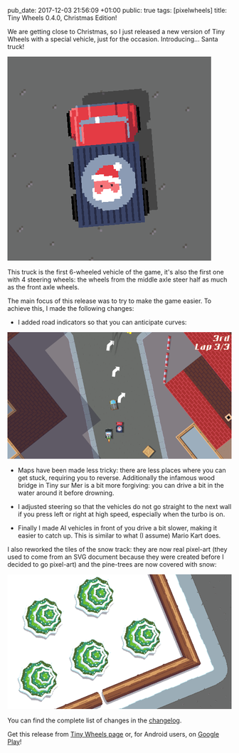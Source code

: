 pub_date: 2017-12-03 21:56:09 +01:00
public: true
tags: [pixelwheels]
title: Tiny Wheels 0.4.0, Christmas Edition!

We are getting close to Christmas, so I just released a new version of Tiny Wheels with a special vehicle, just for the occasion. Introducing... Santa truck!

![Santa truck](santa-truck.png)

This truck is the first 6-wheeled vehicle of the game, it's also the first one with 4 steering wheels: the wheels from the middle axle steer half as much as the front axle wheels.

The main focus of this release was to try to make the game easier. To achieve this, I made the following changes:

- I added road indicators so that you can anticipate curves:

![Road indicators](road-indicators.png)

- Maps have been made less tricky: there are less places where you can get stuck, requiring you to reverse. Additionally the infamous wood bridge in Tiny sur Mer is a bit more forgiving: you can drive a bit in the water around it before drowning.

- I adjusted steering so that the vehicles do not go straight to the next wall if you press left or right at high speed, especially when the turbo is on.

- Finally I made AI vehicles in front of you drive a bit slower, making it easier to catch up. This is similar to what (I assume) Mario Kart does.

I also reworked the tiles of the snow track: they are now real pixel-art (they used to come from an SVG document because they were created before I decided to go pixel-art) and the pine-trees are now covered with snow:

![Snowy pine trees](snowy-pine-trees.png)

<!-- break -->

You can find the complete list of changes in the [changelog][].

Get this release from [Tiny Wheels page](/projects/pixelwheels/) or, for Android users, on [Google Play][gp]!

[changelog]: https://github.com/agateau/tinywheels/blob/master/CHANGELOG.md
[gp]: https://play.google.com/apps/testing/com.agateau.tinywheels.android
